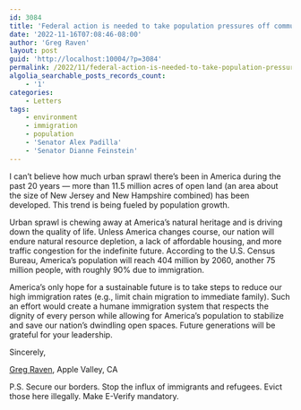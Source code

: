 ```yaml
---
id: 3084
title: 'Federal action is needed to take population pressures off communities.'
date: '2022-11-16T07:08:46-08:00'
author: 'Greg Raven'
layout: post
guid: 'http://localhost:10004/?p=3084'
permalink: /2022/11/federal-action-is-needed-to-take-population-pressures-off-communities/
algolia_searchable_posts_records_count:
    - '1'
categories:
    - Letters
tags:
    - environment
    - immigration
    - population
    - 'Senator Alex Padilla'
    - 'Senator Dianne Feinstein'
---
```


I can’t believe how much urban sprawl there’s been in America during the past 20 years — more than 11.5 million acres of open land (an area about the size of New Jersey and New Hampshire combined) has been developed. This trend is being fueled by population growth.

Urban sprawl is chewing away at America’s natural heritage and is driving down the quality of life. Unless America changes course, our nation will endure natural resource depletion, a lack of affordable housing, and more traffic congestion for the indefinite future. According to the U.S. Census Bureau, America’s population will reach 404 million by 2060, another 75 million people, with roughly 90% due to immigration.

America’s only hope for a sustainable future is to take steps to reduce our high immigration rates (e.g., limit chain migration to immediate family). Such an effort would create a humane immigration system that respects the dignity of every person while allowing for America’s population to stabilize and save our nation’s dwindling open spaces. Future generations will be grateful for your leadership.

Sincerely,

[Greg Raven](https://www.gregraven.org/), Apple Valley, CA

P.S. Secure our borders. Stop the influx of immigrants and refugees. Evict those here illegally. Make E-Verify mandatory.